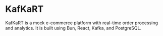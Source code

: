 # KafKaRT

KafKaRT is a mock e-commerce platform with real-time order processing and analytics.
It is built using Bun, React, Kafka, and PostgreSQL.

